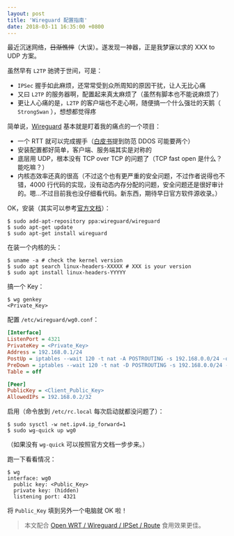 ```yaml
---
layout: post
title: 'Wireguard 配置指南'
date: 2018-03-11 16:35:00 +0800
---
```


最近沉迷网络，<del>日渐憔悴</del>（大误）。遂发现一神器，正是我梦寐以求的 XXX to UDP 方案。

虽然早有 `L2TP` 驰骋于世间，可是：

- `IPSec` 握手如此麻烦，还常常受到众所周知的原因干扰，让人无比心痛
- 又曰 `L2TP` 的服务器啊，配置起来真太麻烦了（虽然有脚本也不能说麻烦了）
- 更让人心痛的是，`L2TP` 的客户端也不走心啊，随便搞一个什么强壮的天鹅（ `StrongSwan` ），想想都觉得疼

简单说，[Wireguard](https://www.wireguard.com/install/) 基本就是盯着我的痛点的一个项目：

- 一个 RTT 就可以完成握手（[白皮书](https://www.wireguard.com/papers/wireguard.pdf)提到防范 DDOS 可能要两个）
- 安装配置都好简单，客户端、服务端其实是对称的
- 底层用 UDP，根本没有 TCP over TCP 的问题了（TCP fast open 是什么？能吃嘛？）
- 内核态效率还真的很高（不过这个也有更严重的安全问题，不过作者说得也不错，4000 行代码的实现，没有动态内存分配的问题，安全问题还是很好审计的。嗯…不过目前我也没仔细看代码。新东西，期待早日官方软件源收录。）

OK，安装（其实可以参考[官方文档](https://www.wireguard.com/install/)）：

```Shell
$ sudo add-apt-repository ppa:wireguard/wireguard
$ sudo apt-get update
$ sudo apt-get install wireguard
```

在装一个内核的头：

```shell
$ uname -a # check the kernel version
$ sudo apt search linux-headers-XXXXX # XXX is your version
$ sudo apt install linux-headers-YYYYY
```

搞一个 Key：

```
$ wg genkey
<Private_Key>
```

配置 `/etc/wireguard/wg0.conf`：

```ini
[Interface]
ListenPort = 4321
PrivateKey = <Private_Key>
Address = 192.168.0.1/24
PostUp = iptables --wait 120 -t nat -A POSTROUTING -s 192.168.0.0/24 -o ens3 -j MASQUERADE && iptables --wait 120 -A FORWARD -s 192.168.0.0/24 -j ACCEPT
PreDown = iptables --wait 120 -t nat -D POSTROUTING -s 192.168.0.0/24 -o ens3 -j MASQUERADE && iptables --wait 120 -D FORWARD -s 192.168.0.0/24 -j ACCEPT
Table = off

[Peer]
PublicKey = <Client_Public_Key>
AllowedIPs = 192.168.0.2/32
```

启用（命令放到 `/etc/rc.local` 每次启动就都没问题了）：

```shell
$ sudo sysctl -w net.ipv4.ip_forward=1
$ sudo wg-quick up wg0
```

（如果没有 `wg-quick` 可以按照官方文档一步步来。）

跑一下看看情况：

```shell
$ wg
interface: wg0
  public key: <Public_Key>
  private key: (hidden)
  listening port: 4321
```

将 `Public_Key` 填到另外一个电脑就 OK 啦！

> 本文配合 [Open WRT / Wireguard / IPSet / Route](/2018/03/11/openwrt-usb-wifi-wireguard-ipset-dnsmasq-iptables-route.html) 食用效果更佳。
